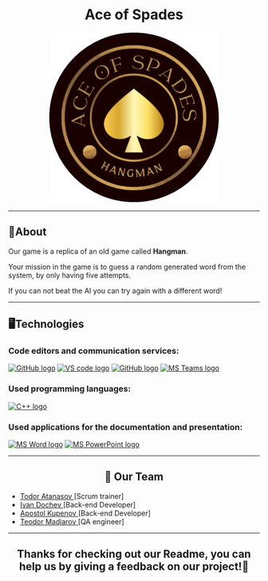 <h1 align = "center">Ace of Spades</h1>

<p align="center">
    <img src="images/Logo.png" alt = "logo">
</p>

<hr>

## 📰About
<p>Our game is a replica of an old game called <b>Hangman</b>.</p>
<p>Your mission in the game is to guess a random generated word from the system, by only having five attempts.</p>
<p>If you can not beat the AI you can try again with a different word!</p>

<hr>

## 🖥️Technologies
### Code editors and communication services:
<p>
    <a href="https://visualstudio.microsoft.com/vs/"><img src="https://visualstudio.microsoft.com/wp-content/uploads/2021/10/Product-Icon.svg" alt="GitHub logo" width = "50"/></a>
    <a href="https://code.visualstudio.com/"><img src="https://upload.wikimedia.org/wikipedia/commons/thumb/9/9a/Visual_Studio_Code_1.35_icon.svg/2048px-Visual_Studio_Code_1.35_icon.svg.png" alt="VS code logo" width=48px /></a>
    <a href="https://github.com/"><img src="https://cdn-icons-png.flaticon.com/512/2111/2111612.png" alt="GitHub logo" width = "50"/></a>
    <a href="https://www.microsoft.com/en/microsoft-teams/group-chat-software"><img src="https://img.icons8.com/color/344/microsoft-teams.png" alt = "MS Teams logo" width="50px" /></a>
</p>


### Used programming languages:
<p align="left">
    <a href="https://www.cplusplus.com/"><img src="https://brandslogos.com/wp-content/uploads/thumbs/c-logo-vector.svg" alt="C++ logo" width="50px"/></a>
</p>

### Used applications for the documentation and presentation:
<p align="left">
    <a href="https://www.microsoft.com/en-ww/microsoft-365/word"><img src="https://img.icons8.com/color/344/ms-word.png" alt="MS Word logo" width=48px /></a>
    <a href="https://www.microsoft.com/en-ww/microsoft-365/powerpoint"><img src="https://img.icons8.com/color/344/ms-powerpoint.png" alt="MS PowerPoint logo" width=48px /></a>
</p>

<hr>

<h2 align = "center">🧒 Our Team</h2>

- <a href = "https://github.com/TYAtanasov21"> Todor Atanasov </a> [Scrum trainer]
- <a href = "https://github.com/IDDochev21"> Ivan Dochev </a> [Back-end Developer]
- <a href = "https://github.com/AYKupenov21"> Apostol Kupenov </a> [Back-end Developer]
- <a href = "https://github.com/TSMadzharov21"> Teodor Madjarov </a> [QA engineer]

<hr>

## <p align="center">Thanks for checking out our Readme, you can help us by giving a feedback on our project!💖</p>
